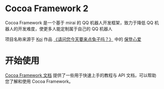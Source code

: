 # Cocoa Framework 2

Cocoa Framework 是一个基于 mirai 的 QQ 机器人开发框架，致力于降低 QQ 机器人的开发难度，使更多人能定制属于自己的 QQ 机器人

项目名称来源于 [Koi](https://zh.moegirl.org.cn/Koi) 作品 [《请问您今天要来点兔子吗？》](https://zh.moegirl.org.cn/%E8%AF%B7%E9%97%AE%E6%82%A8%E4%BB%8A%E5%A4%A9%E8%A6%81%E6%9D%A5%E7%82%B9%E5%85%94%E5%AD%90%E5%90%97) 中的 [保登心爱](https://zh.moegirl.org.cn/%E4%BF%9D%E7%99%BB%E5%BF%83%E7%88%B1)

# 开始使用
[Cocoa Framework 文档](https://github.com/Miyakowww/CocoaFramework2/blob/master/Docs/index.md) 提供了一些用于快速上手的教程与 API 文档，可以帮助您了解和使用 Cocoa Framework。